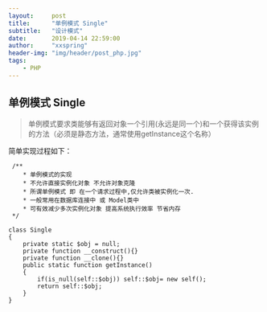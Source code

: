 ```yaml
---
layout:     post
title:      "单例模式 Single"
subtitle:   "设计模式"
date:       2019-04-14 22:59:00
author:     "xxspring"
header-img: "img/header/post_php.jpg"
tags:
    - PHP
---
```


## 单例模式 Single

> 单例模式要求类能够有返回对象一个引用(永远是同一个)和一个获得该实例的方法（必须是静态方法，通常使用getInstance这个名称）

简单实现过程如下：

```
 /**
 	* 单例模式的实现
 	* 不允许直接实例化对象 不允许对象克隆
 	* 所谓单例模式 即 在一个请求过程中,仅允许类被实例化一次.
 	* 一般常用在数据库连接中 或 Model类中
 	* 可有效减少多次实例化对象 提高系统执行效率 节省内存
 */

class Single
{
    private static $obj = null;
    private function __construct(){}
    private function __clone(){}
    public static function getInstance()
    {
        if(is_null(self::$obj)) self::$obj= new self();
        return self::$obj;
    }
}
```